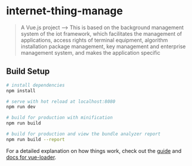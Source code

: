 # internet-thing-manage

> A Vue.js project  -->  This is based on the background management system of the iot framework, which facilitates the management of applications, access rights of terminal equipment, algorithm installation package management, key management and enterprise management system, and makes the application specific

## Build Setup

``` bash
# install dependencies
npm install

# serve with hot reload at localhost:8080
npm run dev

# build for production with minification
npm run build

# build for production and view the bundle analyzer report
npm run build --report
```

For a detailed explanation on how things work, check out the [guide](http://vuejs-templates.github.io/webpack/) and [docs for vue-loader](http://vuejs.github.io/vue-loader).
